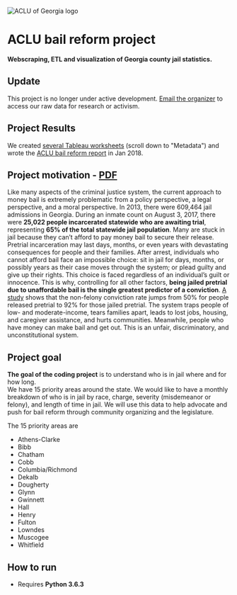 ![ACLU of Georgia logo](img/aclu_of_georgia_logo.png)

# ACLU bail reform project
**Webscraping, ETL and visualization of Georgia county jail statistics.**  

## Update
This project is no longer under active development. [Email the organizer](mailto:lahoffm@gmail.com?Subject=Access%20ACLU%20bail%20reform%20data) to access our raw data for research or activism.

## Project Results

We created [several Tableau worksheets](https://public.tableau.com/profile/lukas.hoffmann#!/vizhome/aclu-bail-reform/ofseveritypercounty) 
(scroll down to "Metadata") and wrote the [ACLU bail reform report](https://github.com/lahoffm/aclu-bail-reform/blob/master/docs/ACLU%20bail%20reform%20report.pdf) in Jan 2018.

## Project motivation - [PDF](https://github.com/lahoffm/aclu-bail-reform/raw/master/docs/ACLU-Bail-Reform-One-pager.pdf)

Like many aspects of the criminal justice system, the current approach to money bail is extremely problematic from a policy perspective, a legal perspective, and a moral perspective.
 In 2013, there were 609,464 jail admissions in Georgia. During an inmate count on August 3, 2017, there were **25,022 people incarcerated statewide who are awaiting trial**, 
 representing **65% of the total statewide jail population**. Many are stuck in jail because they can’t afford to pay money bail to secure their release. Pretrial incarceration may last 
 days, months, or even years with devastating consequences for people and their families.
After arrest, individuals who cannot afford bail face an impossible choice: sit in jail for days, months, or possibly years as their case moves through the system; or 
plead guilty and give up their rights. This choice is faced regardless of an individual’s guilt or innocence. This is why, controlling for all other factors, **being jailed 
pretrial due to unaffordable bail is the single greatest predictor of a conviction**. [A study](https://github.com/lahoffm/aclu-bail-reform/raw/master/docs/Investigating-the-impact-of-pretrial-detention-on-sentencing-outcomes.pdf) shows that the non-felony conviction rate jumps from 50% for people released pretrial 
to 92% for those jailed pretrial. The system traps people of low- and moderate-income, tears families apart, leads to lost jobs, housing, and caregiver assistance, and hurts communities. 
Meanwhile, people who have money can make bail and get out. This is an unfair, discriminatory, and unconstitutional system.

## Project goal
**The goal of the coding project** is to understand who is in jail where and for how long.  
We have 15 priority areas around the state. We would like to have a monthly breakdown of who is in jail by race, charge, severity (misdemeanor or felony), and length of time in jail.
We will use this data to help advocate and push for bail reform through community organizing and the legislature.

The 15 priority areas are
* Athens-Clarke
* Bibb
* Chatham
* Cobb
* Columbia/Richmond
* Dekalb
* Dougherty
* Glynn
* Gwinnett
* Hall
* Henry
* Fulton
* Lowndes
* Muscogee
* Whitfield

## How to run
* Requires **Python 3.6.3**
